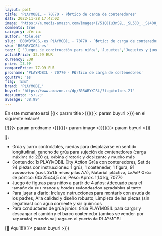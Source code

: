 ```yaml
---
layout: post
title: 'PLAYMOBIL - 70770 - P�rtico de carga de contenedores'
date: 2022-11-28 17:42:02
image: 'https://m.media-amazon.com/images/I/51Q8Iu3nS9L._SL500_._SL400_.jpg'
comments: true
category: ofertas
author: 'tole.es'
slug: 'B08WBYXCSL-es PLAYMOBIL - 70770 - P�rtico de carga de contenedores'
sku: 'B08WBYXCSL-es'
tags: [ 'Juegos de construcción para niños','Juguetes','Juguetes y juegos','Sets de construcción','playmobil','🇪🇸', ]
actualPrice: 32.99 EUR
currency: EUR
price: 32.99
comparePrice: 77.99 EUR
prodname: 'PLAYMOBIL - 70770 - P�rtico de carga de contenedores'
country: 'es'
flag: '🇪🇸'
brand: 'PLAYMOBIL'
buyurl: 'https://www.amazon.es/dp/B08WBYXCSL/?tag=tolees-21'
descuento: '57.70'
average: '38.99'
---
```


En este momento está [{{< param title >}}]({{< param buyurl >}}) en el siguiente enlace!

[![{{< param prodname >}}]({{< param image >}})]({{< param buyurl >}})

🔎:

- Grúa y carro controlables, ruedas para desplazarse en sentido longitudinal, gancho de grúa para sujeción de contenedores (carga máxima de 220 g), cabina giratoria y deslizante y mucho más
- Contenido: 1x PLAYMOBIL City Action Grúa con contenedores, Set de 94 piezas con instrucciones: 1 grúa, 1 contenedor, 1 figura, 91 accesorios (excl. 3x1,5 micro pilas AA), Material: plástico, LxAxP Grúa de pórtico: 60x25x44,5 cm, Peso: Aprox. 1,14 kg, 70770
- Juego de figuras para niños a partir de 4 años: Adecuado para el tamaño de sus manos y bordes redondeados agradables al tacto
- Para jugar a diario: Incluye instrucciones para montarlo con ayuda de los padres, Alta calidad y diseño robusto, Limpieza de las piezas (sin pegatinas) con agua corriente y sin químicos
- Para conductores de grúa junior: Grúa PLAYMOBIL para cargar y descargar el camión y el barco contenedor (ambos se venden por separado) cuando se juega en el puerto de PLAYMOBIL

[🛒 Aquí!!!]({{< param buyurl >}})
